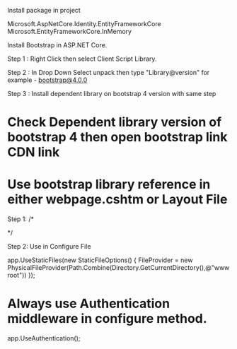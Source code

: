 ﻿Install package in project

Microsoft.AspNetCore.Identity.EntityFrameworkCore
Microsoft.EntityFrameworkCore.InMemory

Install Bootstrap in ASP.NET Core.

Step 1 : Right Click then select Client Script Library.

Step 2 : In Drop Down Select unpack then type "Library@version" for example - bootstrap@4.0.0

Step 3 : Install dependent library on bootstrap 4 version with same step

# Check Dependent library version of bootstrap 4 then open bootstrap link CDN link 
# Use bootstrap library reference in either webpage.cshtm or Layout File

Step 1:
/*
<link rel="stylesheet" href="~/lib/bootstrap/dist/css/bootstrap.css" />
<script src="~/lib/jquery/dist/jquery.js"></script>
<script src="~/lib/bootstrap/dist/js/bootstrap.js"></script>
*/

Step 2: Use in Configure File 

app.UseStaticFiles(new StaticFileOptions()
            {
                FileProvider = new PhysicalFileProvider(Path.Combine(Directory.GetCurrentDirectory(),@"wwwroot"))
            });



# Always use Authentication middleware in configure method.
app.UseAuthentication();

